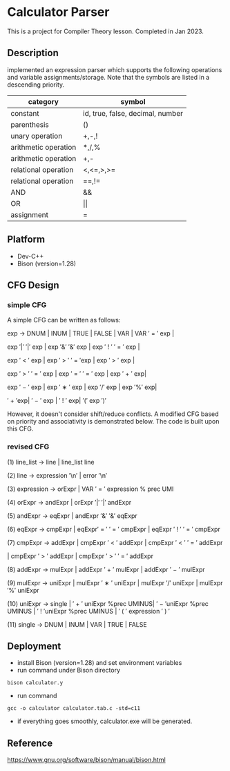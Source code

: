 # Calculator Parser
This is a project for Compiler Theory lesson. Completed in Jan 2023.

## Description
implemented an expression parser which supports the following operations and variable assignments/storage. Note that the symbols are listed in a descending priority.

| category | symbol |
| ------- | ------- |
|     constant    |    id, true, false, decimal, number     |
|parenthesis|()|
|unary operation|+,-,!|
|arithmetic operation|*,/,%|
|arithmetic operation|+,-|
|relational operation|<,<=,>,>=|
|relational operation|==,!=|
|AND|&&|
|OR|\|\||
|assignment|=|

## Platform
* Dev-C++
* Bison (version=1.28)

## CFG Design
### simple CFG
A simple CFG can be written as follows:

exp → DNUM | INUM | TRUE | FALSE | VAR | VAR ′ = ′ exp |

exp ′|′ ′|′ exp | exp ′&′ ′&′ exp | exp ′ ! ′ ′ = ′ exp |

exp ′ < ′ exp | exp ′ > ′ ′ = ′exp | exp ′ > ′ exp |

exp ′ > ′ ′ = ′ exp | exp ′ = ′ ′ = ′ exp | exp ′ + ′ exp|

exp ′ − ′ exp | exp ′ ∗ ′ exp | exp ′/′ exp | exp ′%′ exp|

′ + ′exp| ′ − ′ exp | ′ ! ′ exp| ′(′ exp ′)′

However, it doesn't consider shift/reduce conflicts. A modified CFG based on priority and associativity is demonstrated below. The code is built upon this CFG.
### revised CFG
(1) line_list → line | line_list line

(2) line → expression ′\n′ | error ′\n′

(3) expression → orExpr | VAR ′ = ′ expression % prec UMI

(4) orExpr → andExpr | orExpr ′|′ ′|′ andExpr

(5) andExpr → eqExpr | andExpr ′&′ ′&′ eqExpr

(6) eqExpr → cmpExpr | eqExpr′ = ′ ′ = ′ cmpExpr | eqExpr ′ ! ′ ′ = ′ cmpExpr

(7) cmpExpr → addExpr | cmpExpr ′ < ′ addExpr | cmpExpr ′ < ′ ′ = ′ addExpr

| cmpExpr ′ > ′ addExpr | cmpExpr ′ > ′ ′ = ′ addExpr

(8) addExpr → mulExpr | addExpr ′ + ′ mulExpr | addExpr ′ − ′ mulExpr

(9) mulExpr → uniExpr | mulExpr ′ ∗ ′ uniExpr | mulExpr ′/′ uniExpr | mulExpr ′%′ uniExpr

(10) uniExpr → single | ′ + ′ uniExpr %prec UMINUS| ′ − ′uniExpr %prec UMINUS | ′ ! ′uniExpr %prec UMINUS | ′ ( ′ expression ′ ) ′

(11) single → DNUM | INUM | VAR | TRUE | FALSE

## Deployment
* install Bison (version=1.28) and set environment variables
* run command under Bison directory
```
bison calculator.y
```

* run command
```
gcc -o calculator calculator.tab.c -std=c11
```
* if everything goes smoothly, calculator.exe will be generated.
## Reference
https://www.gnu.org/software/bison/manual/bison.html

